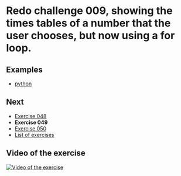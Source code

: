 # Redo challenge 009, showing the times tables of a number that the user chooses, but now using a for loop.

## Examples

- [python](python)

## Next

- [Exercise 048](../048)
- **Exercise 049**
- [Exercise 050](../050)
- [List of exercises](../)

## Video of the exercise

[![Video of the exercise](https://img.youtube.com/vi/QtElJDa9ICM/maxresdefault.jpg)](https://youtu.be/QtElJDa9ICM)
